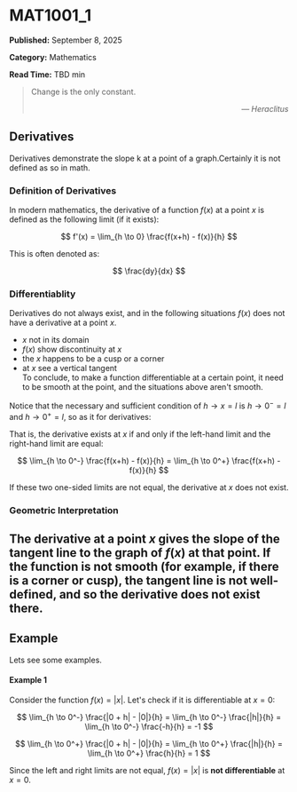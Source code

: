 # MAT1001_1

**Published:** September 8, 2025

**Category:** Mathematics

**Read Time:** TBD min

> Change is the only constant.  
> <div style="text-align: right; font-style: italic;">— Heraclitus</div>
## Derivatives

Derivatives demonstrate the slope k at a point of a graph.Certainly it is not defined as so in math.

### Definition of Derivatives

In modern mathematics, the derivative of a function $f(x)$ at a point $x$ is defined as the following limit (if it exists):

$$
f'(x) = \lim_{h \to 0} \frac{f(x+h) - f(x)}{h}
$$

This is often denoted as:

$$
\frac{dy}{dx}
$$

### Differentiablity

Derivatives do not always exist, and in the following situations $f(x)$ does not have a derivative at a point $x$.
- $x$ not in its domain
- $f(x)$ show discontinuity at $x$
- the $x$ happens to be a cusp or a corner
- at $x$ see a vertical tangent  
To conclude, to make a function differentiable at a certain point, it need to be smooth at the point, and the situations above aren't smooth.

Notice that the necessary and sufficient condition of $h \to x = l$ is $h \to 0^{-} = l$ and $h \to 0^{+} = l$, so as it for derivatives:

That is, the derivative exists at $x$ if and only if the left-hand limit and the right-hand limit are equal:

$$
\lim_{h \to 0^-} \frac{f(x+h) - f(x)}{h} = \lim_{h \to 0^+} \frac{f(x+h) - f(x)}{h}
$$

If these two one-sided limits are not equal, the derivative at $x$ does not exist.

### Geometric Interpretation

The derivative at a point $x$ gives the slope of the tangent line to the graph of $f(x)$ at that point. If the function is not smooth (for example, if there is a corner or cusp), the tangent line is not well-defined, and so the derivative does not exist there.
---
## Example
Lets see some examples.

#### Example 1
Consider the function $f(x) = |x|$. Let's check if it is differentiable at $x = 0$:

$$
\lim_{h \to 0^-} \frac{|0 + h| - |0|}{h} = \lim_{h \to 0^-} \frac{|h|}{h} = \lim_{h \to 0^-} \frac{-h}{h} = -1
$$

$$
\lim_{h \to 0^+} \frac{|0 + h| - |0|}{h} = \lim_{h \to 0^+} \frac{|h|}{h} = \lim_{h \to 0^+} \frac{h}{h} = 1
$$

Since the left and right limits are not equal, $f(x) = |x|$ is **not differentiable** at $x = 0$.


